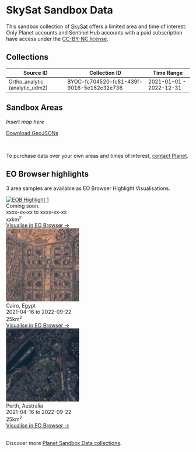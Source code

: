 # SkySat Sandbox Data

This sandbox collection of [SkySat](../skysat/) offers a limited area and time of interest. Only Planet accounts and Sentinel Hub accounts with a paid subscription have access under the [CC-BY-NC license](https://creativecommons.org/licenses/by-nc/4.0/).

## Collections
<table>
  <thead>
    <tr>
      <th>Source ID</th>
      <th>Collection ID</th>
      <th>Time Range</th>
    </tr>
  </thead>
  <tbody>
    <tr>
      <td>Ortho_analytic (analytic_udm2)</td>
      <td>BYOC-fc704520-fc81-439f-9016-5e162c32e736</td>
      <td>2021-01-01 - 2022-12-31</td>
    </tr>
   </tbody>
</table>

## Sandbox Areas
*Insert map here*

<a href="../skysat/polygons.geojson" download>Download GeoJSONs</a>

<br>

To purchase data over your own areas and times of interest, [contact Planet](https://www.planet.com/contact-sales/#contact-sales).

## EO Browser highlights
3 area samples are available as EO Browser Highlight Visualisations.
<br>
<div class="container33">
    <div class="image-card">
    <a href="https%3A%2F%2Fapps.sentinel-hub.com%2Feo-browser%2F%3Fzoom%3D14%26lat%3D-9.46769%26lng%3D-40.83146%26themeId%3DPLANET_SANDBOX%26visualizationUrl%3Dhttps%253A%252F%252Fservices.sentinel-hub.com%252Fogc%252Fwms%252Fc0d9df19-9fb2-4191-89bd-4168678def5d%26datasetId%3Dfc704520-fc81-439f-9016-5e162c32e736%26fromTime%3D2022-05-07T00%253A00%253A00.000Z%26toTime%3D2022-05-07T23%253A59%253A59.999Z%26layerId%3DTRUE-COLOR%26demSource3D%3D%22MAPZEN%22"><img src="skysat.png" alt="EOB Highlight 1" class="imagette"></a>
         <div class="info">
            <div class="title">Coming soon.</div>
            <div class="text">
                xxxx-xx-xx to xxxx-xx-xx<br>
                xxkm<sup>2</sup>
            </div>
            <div class="eob-link"><a href="https%3A%2F%2Fapps.sentinel-hub.com%2Feo-browser%2F%3Fzoom%3D14%26lat%3D-9.46769%26lng%3D-40.83146%26themeId%3DPLANET_SANDBOX%26visualizationUrl%3Dhttps%253A%252F%252Fservices.sentinel-hub.com%252Fogc%252Fwms%252Fc0d9df19-9fb2-4191-89bd-4168678def5d%26datasetId%3Dfc704520-fc81-439f-9016-5e162c32e736%26fromTime%3D2022-05-07T00%253A00%253A00.000Z%26toTime%3D2022-05-07T23%253A59%253A59.999Z%26layerId%3DTRUE-COLOR%26demSource3D%3D%22MAPZEN%22">Visualise in EO Browser -></a></div>
        </div>
    </div>
    <div class="image-card">
    <a href="https%3A%2F%2Fapps.sentinel-hub.com%2Feo-browser%2F%3Fzoom%3D14%26lat%3D30.05862%26lng%3D31.47%26themeId%3DPLANET_SANDBOX%26visualizationUrl%3Dhttps%253A%252F%252Fservices.sentinel-hub.com%252Fogc%252Fwms%252Fc0d9df19-9fb2-4191-89bd-4168678def5d%26datasetId%3Dfc704520-fc81-439f-9016-5e162c32e736%26fromTime%3D2022-08-19T00%253A00%253A00.000Z%26toTime%3D2022-08-19T23%253A59%253A59.999Z%26layerId%3DTRUE-COLOR%26demSource3D%3D%22MAPZEN%22"><img src="SS_EGY.png" alt="EOB Highlight 2" class="imagette"></a>
        <div class="info">
            <div class="title">Cairo, Egypt</div>
            <div class="text">
                2021-04-16 to 2022-09-22<br>
                25km<sup>2</sup>
            </div>
           <div class="eob-link"><a href="https%3A%2F%2Fapps.sentinel-hub.com%2Feo-browser%2F%3Fzoom%3D14%26lat%3D30.05862%26lng%3D31.47%26themeId%3DPLANET_SANDBOX%26visualizationUrl%3Dhttps%253A%252F%252Fservices.sentinel-hub.com%252Fogc%252Fwms%252Fc0d9df19-9fb2-4191-89bd-4168678def5d%26datasetId%3Dfc704520-fc81-439f-9016-5e162c32e736%26fromTime%3D2022-08-19T00%253A00%253A00.000Z%26toTime%3D2022-08-19T23%253A59%253A59.999Z%26layerId%3DTRUE-COLOR%26demSource3D%3D%22MAPZEN%22">Visualise in EO Browser -></a></div>
        </div>
    </div>
    <div class="image-card">
    <a href="https%3A%2F%2Fapps.sentinel-hub.com%2Feo-browser%2F%3Fzoom%3D14%26lat%3D-32.1112%26lng%3D116.0231%26themeId%3DPLANET_SANDBOX%26visualizationUrl%3Dhttps%253A%252F%252Fservices.sentinel-hub.com%252Fogc%252Fwms%252Fc0d9df19-9fb2-4191-89bd-4168678def5d%26datasetId%3Dfc704520-fc81-439f-9016-5e162c32e736%26fromTime%3D2022-10-19T00%253A00%253A00.000Z%26toTime%3D2022-10-19T23%253A59%253A59.999Z%26layerId%3DTRUE-COLOR%26demSource3D%3D%22MAPZEN%22"><img src="SS_AUS.png" alt="EOB Highlight 3" class="imagette"></a>
        <div class="info">
            <div class="title">Perth, Australia</div>
            <div class="text">
                2021-04-16 to 2022-09-22<br>
                25km<sup>2</sup>
            </div>
            <div class="eob-link"><a href="https%3A%2F%2Fapps.sentinel-hub.com%2Feo-browser%2F%3Fzoom%3D14%26lat%3D-32.1112%26lng%3D116.0231%26themeId%3DPLANET_SANDBOX%26visualizationUrl%3Dhttps%253A%252F%252Fservices.sentinel-hub.com%252Fogc%252Fwms%252Fc0d9df19-9fb2-4191-89bd-4168678def5d%26datasetId%3Dfc704520-fc81-439f-9016-5e162c32e736%26fromTime%3D2022-10-19T00%253A00%253A00.000Z%26toTime%3D2022-10-19T23%253A59%253A59.999Z%26layerId%3DTRUE-COLOR%26demSource3D%3D%22MAPZEN%22">Visualise in EO Browser -></a></div>
        </div>
    </div>
</div>
<br>

Discover more [Planet Sandbox Data collections](../planet-sandbox-data/).
